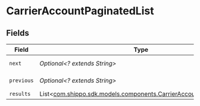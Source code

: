 # CarrierAccountPaginatedList


## Fields

| Field                                                                                                                        | Type                                                                                                                         | Required                                                                                                                     | Description                                                                                                                  | Example                                                                                                                      |
| ---------------------------------------------------------------------------------------------------------------------------- | ---------------------------------------------------------------------------------------------------------------------------- | ---------------------------------------------------------------------------------------------------------------------------- | ---------------------------------------------------------------------------------------------------------------------------- | ---------------------------------------------------------------------------------------------------------------------------- |
| `next`                                                                                                                       | *Optional<? extends String>*                                                                                                 | :heavy_minus_sign:                                                                                                           | N/A                                                                                                                          | baseurl?page=3&results=10                                                                                                    |
| `previous`                                                                                                                   | *Optional<? extends String>*                                                                                                 | :heavy_minus_sign:                                                                                                           | N/A                                                                                                                          | baseurl?page=1&results=10                                                                                                    |
| `results`                                                                                                                    | List<[com.shippo.sdk.models.components.CarrierAccountWithExtraInfo](../../models/components/CarrierAccountWithExtraInfo.md)> | :heavy_minus_sign:                                                                                                           | N/A                                                                                                                          |                                                                                                                              |